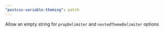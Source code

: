 ```yaml
---
"postcss-variable-theming": patch
---
```


Allow an empty string for `propDelimiter` and `nestedThemeDelimiter` options
